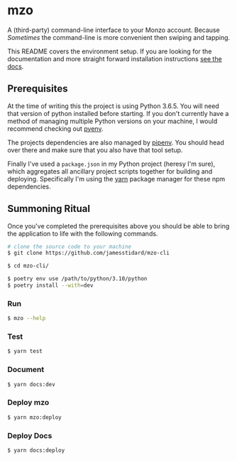 # mzo
A (third-party) command-line interface to your Monzo account. 
Because _Sometimes_ the command-line is more convenient then 
swiping and tapping.

This README covers the environment setup. If you
are looking for the documentation and more straight forward
installation instructions [see the docs](https://mzo.stidard.com).

## Prerequisites
At the time of writing this the project is using Python 3.6.5.
You will need that version of python installed before starting.
If you don't currently have a method of managing multiple Python
versions on your machine, I would recommend checking out [pyenv](https://github.com/pyenv/pyenv).

The projects dependencies are also managed by [pipenv](https://docs.pipenv.org/).
You should head over there and make sure that you also have that
tool setup.

Finally I've used a `package.json` in my Python project (heresy
I'm sure), which aggregates all ancillary project scripts together
for building and deploying. Specifically I'm using the [yarn](https://yarnpkg.com/lang/en/)
package manager for these npm dependencies.

## Summoning Ritual
Once you've completed the prerequisites above you should be able
to bring the application to life with the following commands.

```bash
# clone the source code to your machine
$ git clone https://github.com/jamesstidard/mzo-cli

$ cd mzo-cli/

$ poetry env use /path/to/python/3.10/python
$ poetry install --with=dev
```

### Run
```bash
$ mzo --help
```

### Test
```bash
$ yarn test
```

### Document
```bash
$ yarn docs:dev
```

### Deploy mzo
```bash
$ yarn mzo:deploy
```

### Deploy Docs
```bash
$ yarn docs:deploy
```
